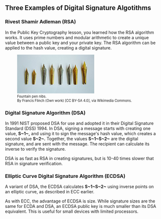 ## Three Examples of Digital Signature Algotithms

### Rivest Shamir Adleman (RSA) 
In the Public Key Cryptography lesson, you learned how the RSA algorithm works. It uses prime numbers and modular arithmetic to create a unique value between a public key and your private key. The RSA algorithm can be applied to the hash value, creating a digital signature. 


<figure class="snippetimg" style="margin: 10 auto;width:100%">
  <img src=".guides/img/Nibs.jpg" alt="https://commons.wikimedia.org/wiki/File% Fountain pen nibs.By Francis Flinch (Own work) [CC BY-SA 4.0], via Wikimedia Commons.">
  <figcaption style="font-size: 0.8em; text-align: left;">Fountain pen nibs.
  </br>
By Francis Flinch (Own work) [CC BY-SA 4.0], via Wikimedia Commons.</figcaption>
</figure>

### Digital Signature Algorithm (DSA) 
In 1991 NIST proposed DSA for use and adopted it in their Digital Signature Standard (DSS) 1994. In DSA, signing a message starts with creating one value, **S~1~,** and using it to sign the message's hash value, which creates a second value **S~2~.** Together, the values **S~1~S~2~** are the digital signature, and are sent with the message. The recipient can calculate its inverse to verify the signature.

DSA is as fast as RSA in creating signatures, but is 10-40 times slower that RSA in signature verification.


### Elliptic Curve Digital Signature Algorithm (ECDSA)
A variant of DSA, the ECDSA calculates **S~1~S~2~** using inverse points on an elliptic curve, as described in ECC earlier.  

As with ECC, the advantage of ECDSA is size. While signature sizes are the same for ECDA and DSA, an ECDSA public key is much smaller than its DSA equivalent. This is useful for small devices with limited processors.